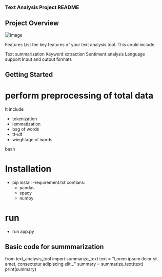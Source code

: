 ### Text Analysis Project README
## Project Overview
![image](https://github.com/shiva0123m/Text-Summarization/assets/117260868/c4d6ec32-eb9b-4778-94f7-040dd6d81de2)



Features
List the key features of your text analysis tool. This could include:

Text summarization
Keyword extraction
Sentiment analysis
Language support
Input and output formats

## Getting Started
# perform preprocessing of total data
   It include
  -   tokenization
  -  lemmatization
  -  bag of words
  -  tf-idf
  -  wieghtage of words

bash
# Installation
-  pip install -requirement.txt
  contians:
   -  pandas 
   -  spacy
   -  numpy
# run
-  run app.py

## Basic code for summmarization
from text_analysis_tool import summarize_text
text = "Lorem ipsum dolor sit amet, consectetur adipiscing elit..."
summary = summarize_text(text)
print(summary)



